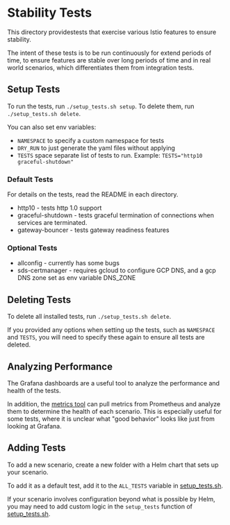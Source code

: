 # Stability Tests

This directory providestests that exercise various Istio features to ensure stability.

The intent of these tests is to be run continuously for extend periods of time, to ensure features are stable over long periods of time and in real world scenarios, which differentiates them from integration tests.


## Setup Tests

To run the tests, run `./setup_tests.sh setup`. To delete them, run `./setup_tests.sh delete`.

You can also set env variables:
* `NAMESPACE` to specify a custom namespace for tests
* `DRY_RUN` to just generate the yaml files without applying
* `TESTS` space separate list of tests to run. Example: `TESTS="http10 graceful-shutdown"`

### Default Tests
For details on the tests, read the README in each directory.

* http10 - tests http 1.0 support
* graceful-shutdown - tests graceful termination of connections when services are terminated.
* gateway-bouncer - tests gateway readiness features 

### Optional Tests

* allconfig - currently has some bugs
* sds-certmanager - requires gcloud to configure GCP DNS, and a gcp DNS zone set as env variable DNS_ZONE

## Deleting Tests

To delete all installed tests, run `./setup_tests.sh delete`.

If you provided any options when setting up the tests, such as `NAMESPACE` and `TESTS`, you will need to specify these again to ensure all tests are deleted.

## Analyzing Performance

The Grafana dashboards are a useful tool to analyze the performance and health of the tests.

In addition, the [metrics tool](/metrics/check_metrics.py) can pull metrics from Prometheus and analyze them to determine the health of each scenario. This is especially useful for some tests, where it is unclear what "good behavior" looks like just from looking at Grafana.

## Adding Tests

To add a new scenario, create a new folder with a Helm chart that sets up your scenario.

To add it as a default test, add it to the `ALL_TESTS` variable in [setup_tests.sh](/perf/istio/setup_tests.sh).

If your scenario involves configuration beyond what is possible by Helm, you may need to add custom logic in the `setup_tests` function of [setup_tests.sh](/perf/istio/setup_tests.sh).
